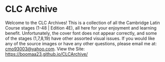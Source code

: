 # CLC Archive
Welcome to the CLC Archives! This is a collection of all the Cambridge Latin Course stages (1-48 | Edition 4E), all here for your enjoyment and learning benefit. Unfortunately, the cover font does not appear correctly, and some of the stages (1,7,8,19) have other assorted visual issues. If you would like any of the source images or have any other questions, please email me at: <a href="mailto:cmo93003@yahoo.com">cmo93003@yahoo.com</a>.
View the Site: https://boomaa23.github.io/CLCArchive/